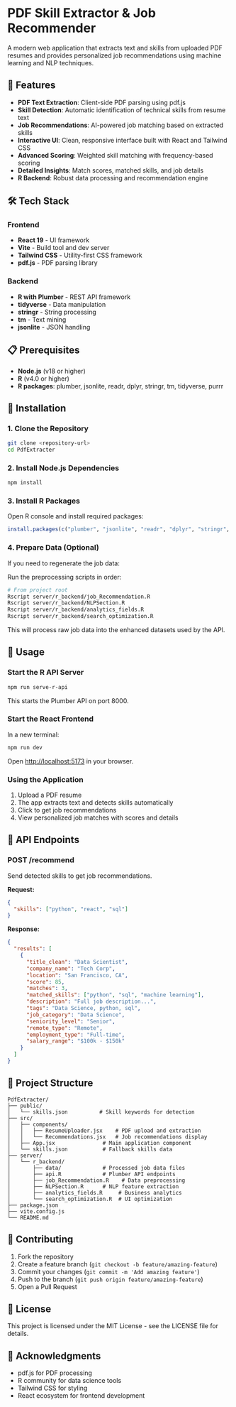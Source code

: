 # PDF Skill Extractor & Job Recommender

A modern web application that extracts text and skills from uploaded PDF resumes and provides personalized job recommendations using machine learning and NLP techniques.

## 🚀 Features

- **PDF Text Extraction**: Client-side PDF parsing using pdf.js
- **Skill Detection**: Automatic identification of technical skills from resume text
- **Job Recommendations**: AI-powered job matching based on extracted skills
- **Interactive UI**: Clean, responsive interface built with React and Tailwind CSS
- **Advanced Scoring**: Weighted skill matching with frequency-based scoring
- **Detailed Insights**: Match scores, matched skills, and job details
- **R Backend**: Robust data processing and recommendation engine

## 🛠 Tech Stack

### Frontend
- **React 19** - UI framework
- **Vite** - Build tool and dev server
- **Tailwind CSS** - Utility-first CSS framework
- **pdf.js** - PDF parsing library

### Backend
- **R with Plumber** - REST API framework
- **tidyverse** - Data manipulation
- **stringr** - String processing
- **tm** - Text mining
- **jsonlite** - JSON handling

## 📋 Prerequisites

- **Node.js** (v18 or higher)
- **R** (v4.0 or higher)
- **R packages**: plumber, jsonlite, readr, dplyr, stringr, tm, tidyverse, purrr

## 🔧 Installation

### 1. Clone the Repository
```bash
git clone <repository-url>
cd PdfExtracter
```

### 2. Install Node.js Dependencies
```bash
npm install
```

### 3. Install R Packages
Open R console and install required packages:
```r
install.packages(c("plumber", "jsonlite", "readr", "dplyr", "stringr", "tm", "tidyverse", "purrr"))
```

### 4. Prepare Data (Optional)
If you need to regenerate the job data:

Run the preprocessing scripts in order:
```bash
# From project root
Rscript server/r_backend/job_Recommendation.R
Rscript server/r_backend/NLPSection.R
Rscript server/r_backend/analytics_fields.R
Rscript server/r_backend/search_optimization.R
```

This will process raw job data into the enhanced datasets used by the API.

## 🚀 Usage

### Start the R API Server
```bash
npm run serve-r-api
```
This starts the Plumber API on port 8000.

### Start the React Frontend
In a new terminal:
```bash
npm run dev
```
Open [http://localhost:5173](http://localhost:5173) in your browser.

### Using the Application
1. Upload a PDF resume
2. The app extracts text and detects skills automatically
3. Click to get job recommendations
4. View personalized job matches with scores and details

## 📡 API Endpoints

### POST /recommend
Send detected skills to get job recommendations.

**Request:**
```json
{
  "skills": ["python", "react", "sql"]
}
```

**Response:**
```json
{
  "results": [
    {
      "title_clean": "Data Scientist",
      "company_name": "Tech Corp",
      "location": "San Francisco, CA",
      "score": 85,
      "matches": 3,
      "matched_skills": ["python", "sql", "machine learning"],
      "description": "Full job description...",
      "tags": "Data Science, python, sql",
      "job_category": "Data Science",
      "seniority_level": "Senior",
      "remote_type": "Remote",
      "employment_type": "Full-time",
      "salary_range": "$100k - $150k"
    }
  ]
}
```

## 📁 Project Structure

```
PdfExtracter/
├── public/
│   └── skills.json          # Skill keywords for detection
├── src/
│   ├── components/
│   │   ├── ResumeUploader.jsx    # PDF upload and extraction
│   │   └── Recommendations.jsx   # Job recommendations display
│   ├── App.jsx               # Main application component
│   └── skills.json           # Fallback skills data
├── server/
│   └── r_backend/
│       ├── data/             # Processed job data files
│       ├── api.R             # Plumber API endpoints
│       ├── job_Recommendation.R    # Data preprocessing
│       ├── NLPSection.R      # NLP feature extraction
│       ├── analytics_fields.R     # Business analytics
│       └── search_optimization.R  # UI optimization
├── package.json
├── vite.config.js
└── README.md
```

## 🤝 Contributing

1. Fork the repository
2. Create a feature branch (`git checkout -b feature/amazing-feature`)
3. Commit your changes (`git commit -m 'Add amazing feature'`)
4. Push to the branch (`git push origin feature/amazing-feature`)
5. Open a Pull Request

## 📄 License

This project is licensed under the MIT License - see the LICENSE file for details.

## 🙏 Acknowledgments

- pdf.js for PDF processing
- R community for data science tools
- Tailwind CSS for styling
- React ecosystem for frontend development